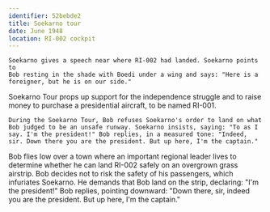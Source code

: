 ```yaml
---
identifier: 52bebde2
title: Soekarno tour
date: June 1948 
location: RI-002 cockpit
---
```


``` {.treatment}
Soekarno gives a speech near where RI-002 had landed. Soekarno points to
Bob resting in the shade with Boedi under a wing and says: "Here is a
foreigner, but he is on our side."
```

Soekarno Tour props up support for the independence struggle and to
raise money to purchase a presidential aircraft, to be named RI-001.

``` {.treatment}
During the Soekarno Tour, Bob refuses Soekarno's order to land on what Bob judged to be an unsafe runway. Soekarno insists, saying: "To as I say. I'm the president!" Bob replies, in a measured tone: "Indeed, sir. Down there you are the president. But up here, I'm the captain." 
```

Bob flies low over a town where an important regional leader lives to
determine whether he can land RI-002 safely on an overgrown grass
airstrip. Bob decides not to risk the safety of his passengers, which
infuriates Soekarno. He demands that Bob land on the strip, declaring:
"I'm the president!" Bob replies, pointing downward: "Down there, sir,
indeed you are the president. But up here, I'm the captain."
